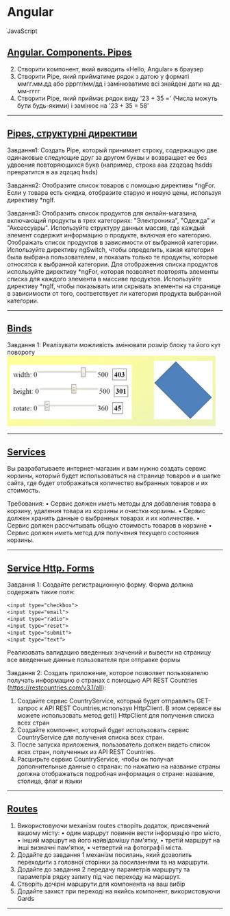 # Angular

JavaScript

## [Angular. Components. Pipes](/HW01/)

2. Створити компонент, який виводить «Hello, Angular» в браузер
3. Створити Ріре, який прийматиме рядок з датою у форматі ммгг.мм.дд або ррргг/мм/дд і замінюватиме всі знайдені дати на дд-мм-гггг
4. Створити Ріре, який приймає рядок виду '23 + 35 =' (Числа можуть бути будь-якими) і замінює на '23 + 35 = 58'

-----

## [Pipes, структурні директиви](/HW02/)

Завдання1: 
Создать Ріре, который принимает строку, содержащую две одинаковые следующие друг за другом буквы и возвращает ее без удвоения повторяющихся букв (например, строка aaa zzqzqaq hsdds превратится в aa zqzqaq hsds)

Завдання2: 
Отобразите список товаров с помощью директивы *ngFor. Если у товара есть скидка, отобразите старую и новую цены, используя директиву *ngIf.

Завдання3: 
Отобразить список продуктов для онлайн-магазина, включающий продукты в трех категориях: "Электроника", "Одежда" и "Аксессуары". 
Используйте структуру данных массив, где каждый элемент содержит информацию о продукте, включая его категорию. 
Отображать список продуктов в зависимости от выбранной категории. 
Используйте директиву ngSwitch, чтобы определить, какая категория была выбрана пользователем, и показать только те продукты, которые относятся к выбранной категории.
Для отображения списка продуктов используйте директиву *ngFor, которая позволяет повторять элементы списка для каждого элемента в массиве продуктов.
Используйте директиву *ngIf, чтобы показывать или скрывать элементы на странице в зависимости от того, соответствует ли категория продукта выбранной категории.

-----

## [Binds](/HW03/)

Завдання 1:
Реалізувати можливість змінювати розмір блоку та його кут повороту
![Example](/HW03/Angular_Example.png)

-----

## [Services](/HW04/)

Вы разрабатываете интернет-магазин и вам нужно создать сервис корзины, который будет использоваться на странице товаров и в шапке сайта, где будет отображаться количество выбранных товаров и их стоимость.

Требования:
• Сервис должен иметь методы для добавления товара в корзину, удаления товара из корзины и очистки корзины.
• Сервис должен хранить данные о выбранных товарах и их количестве.
• Сервис должен рассчитывать общую стоимость товаров в корзине
• Сервис должен иметь метод для получения текущего состояния корзины.

-----

## [Service Http. Forms](/HW05/)

Завдання 1:
Создайте регистрационную форму. Форма должна содержать такие поля:
```
<input type="checkbox">
<input type="email">
<input type="radio">
<input type="reset">
<input type="submit">
<input type="text">
```
Реализовать валидацию введенных значений и вывести на страницу все введенные 
данные пользователя при отправке формы

Завдання 2:
Создать приложение, которое позволяет пользователю получать информацию о странах с помощью API REST Countries (https://restcountries.com/v3.1/all):
1. Создайте сервис CountryService, который будет отправлять GET-запрос к API REST Countries,используя HttpClient. В этом сервисе вы можете использовать метод get() HttpClient для получения списка всех стран
2. Создайте компонент, который будет использовать сервис CountryService для получения списка всех стран.
3. После запуска приложения, пользователь должен видеть список всех стран, полученных из API REST Countries.
4. Расширьте сервис CountryService, чтобы он получал дополнительные данные о странах: по нажатию на название страны должна отображаться подробная информация о стране: название, столица, флаг и языки

-----

## [Routes](/HW06/)

1. Використовуючи механізм routes створіть додаток, присвячений вашому місту:
• один маршрут повинен вести інформацію про місто,
• інший маршрут на його найвідомішу пам'ятку,
• третій маршрут на інші визначні пам'ятки,
• четвертий на фотографії міста.
2. Додайте до завдання 1 механізм посилань, який дозволить переходити з головної сторінки за посиланнями та на маршрути.
3. Додайте до завдання 2 передачу параметрів маршруту та параметрів рядку запиту під час переходу на маршрут.
4. Створіть дочірні маршрути для компонента на ваш вибір
5. Додайте захист при переході на якийсь компонент, використовуючи Gards

-----